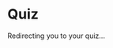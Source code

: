 # Quiz
<!DOCTYPE html>
<html>
  <head>
    <title>Redirecting...</title>
    <script>
      window.onload = function () {
        const links = [
         "https://forms.office.com/r/eJ4V7MCJXV",
         "https://forms.office.com/r/nBi88CgqCX",
         "https://forms.office.com/r/HRu8hJ4T9h",
         "https://forms.office.com/r/uRgtC1DTYt",
         "https://forms.office.com/r/Mi8adMEQgW",
        ];
        const randomIndex = Math.floor(Math.random() * links.length);
        window.location.href = links[randomIndex];
      };
    </script>
  </head>
  <body>
    <p>Redirecting you to your quiz...</p>
  </body>
</html>

